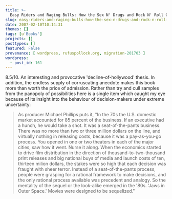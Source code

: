 ```yaml
---
title: >-
  Easy Riders and Raging Bulls: How the Sex N' Drugs and Rock N' Roll Generation Saved Hollywood by Peter Biskind
slug: easy-riders-and-raging-bulls-how-the-sex-n-drugs-and-rock-n-roll-generation-saved-hollywood-by-peter-biskind
date: 2007-02-10T10:14:31
themes: []
tags: [u'Books']
projects: []
posttypes: []
featured: False
provenance: [ wordpress, rufuspollock.org, migration-201703 ]
wordpress:
  - post_id: 161
---
```


8.5/10. An interesting and provocative 'decline-of-hollywood' thesis. In addition, the endless supply of corruscating anecdote makes this book more than worth the price of admission. Rather than try and cull samples from the panopoly of possibilities here is a single item which caught my eye because of its insight into the behaviour of decision-makers under extreme uncertainty:

> As producer Michael Phillips puts it, "In the 70s the U.S. domestic market accounted for 85 percent of the business. If an executive had a hunch, he would take a shot. It was a seat-of-the-pants business. There was no more than two or three million dollars on the line, and virtually nothing in releasing costs, because it was a pay-as-you-go process. You opened in one or two theaters in each of the major cities, saw how it went. Nurse it along. When the economics started to drive film distribution in the direction of thousand-to-two-thousand print releases and big national buys of media and launch costs of ten, thirteen milion dollars, the stakes were so high that each decision was fraught with sheer terror. Instead of a seat-of-the-pants process, people were grasping for a rational framework to make decisions, and the only rational process available was precedent and analogy. So the mentality of the sequel or the look-alike emerged in the '80s. 'Jaws in Outer Space.' Movies were designed to be sequelized."


